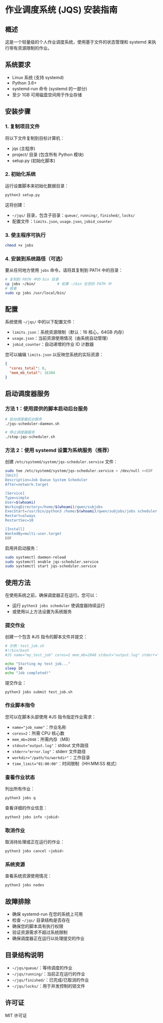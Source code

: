 # 作业调度系统 (JQS) 安装指南

## 概述
这是一个轻量级的个人作业调度系统，使用基于文件的状态管理和 systemd 来执行带有资源限制的作业。

## 系统要求
- Linux 系统 (支持 systemd)
- Python 3.6+
- systemd-run 命令 (systemd 的一部分)
- 至少 1GB 可用磁盘空间用于作业存储

## 安装步骤

### 1. 复制项目文件
将以下文件复制到目标计算机：
- jqs (主程序)
- project/ 目录 (包含所有 Python 模块)
- setup.py (初始化脚本)

### 2. 初始化系统
运行设置脚本来初始化数据目录：

```bash
python3 setup.py
```

这将创建：
- `~/jqs/` 目录，包含子目录：`queue/`, `running/`, `finished/`, `locks/`
- 配置文件：`limits.json`, `usage.json`, `jobid_counter`

### 3. 使主程序可执行
```bash
chmod +x jobs
```

### 4. 安装到系统路径（可选）
要从任何地方使用 `jobs` 命令，请将其复制到 PATH 中的目录：

```bash
# 复制到 PATH 中的 bin 目录
cp jobs ~/bin/          # 如果 ~/bin 在您的 PATH 中
# 或者
sudo cp jobs /usr/local/bin/
```

## 配置

系统使用 `~/jqs/` 中的以下配置文件：

- `limits.json`：系统资源限制（默认：16 核心，64GB 内存）
- `usage.json`：当前资源使用情况（由系统自动管理）
- `jobid_counter`：自动递增的作业 ID 计数器

您可以编辑 `limits.json` 以反映您系统的实际资源：

```json
{
  "cores_total": 8,
  "mem_mb_total": 16384
}
```

## 启动调度器服务

### 方法 1：使用提供的脚本启动后台服务
```bash
# 启动调度器后台服务
./jqs-scheduler-daemon.sh

# 停止调度器服务
./stop-jqs-scheduler.sh
```

### 方法 2：使用 systemd 设置为系统服务（推荐）
创建 `/etc/systemd/system/jqs-scheduler.service` 文件：

```bash
sudo tee /etc/systemd/system/jqs-scheduler.service > /dev/null <<EOF
[Unit]
Description=Job Queue System Scheduler
After=network.target

[Service]
Type=simple
User=$(whoami)
WorkingDirectory=/home/$(whoami)/qwen/subjobs
ExecStart=/usr/bin/python3 /home/$(whoami)/qwen/subjobs/jobs scheduler
Restart=always
RestartSec=10

[Install]
WantedBy=multi-user.target
EOF
```

启用并启动服务：
```bash
sudo systemctl daemon-reload
sudo systemctl enable jqs-scheduler.service
sudo systemctl start jqs-scheduler.service
```

## 使用方法

在使用系统之前，确保调度器正在运行。您可以：
- 运行 `python3 jobs scheduler` 使调度器持续运行
- 或使用以上方法设置为系统服务

### 提交作业
创建一个包含 #JS 指令的脚本文件并提交：

```bash
# 示例：test_job.sh
#!/bin/bash
#JS name="my_test_job" cores=2 mem_mb=2048 stdout="output.log" stderr="error.log"

echo "Starting my test job..."
sleep 10
echo "Job completed!"
```

提交作业：
```bash
python3 jobs submit test_job.sh
```

### 作业脚本指令
您可以在脚本头部使用 #JS 指令指定作业需求：
- `name="job_name"`：作业名称
- `cores=2`：所需 CPU 核心数
- `mem_mb=2048`：所需内存（MB）
- `stdout="output.log"`：stdout 文件路径
- `stderr="error.log"`：stderr 文件路径
- `workdir="/path/to/workdir"`：工作目录
- `time_limit="01:00:00"`：时间限制（HH:MM:SS 格式）

### 查看作业状态
列出所有作业：
```bash
python3 jobs q
```

查看详细的作业信息：
```bash
python3 jobs info <jobid>
```

### 取消作业
取消待处理或正在运行的作业：
```bash
python3 jobs cancel <jobid>
```

### 系统资源
查看系统资源使用情况：
```bash
python3 jobs nodes
```

## 故障排除

- 确保 systemd-run 在您的系统上可用
- 检查 `~/jqs/` 目录结构是否存在
- 确保您的脚本具有执行权限
- 验证资源需求不超过系统限制
- 确保调度器正在运行以处理提交的作业

## 目录结构说明

- `~/jqs/queue/`：等待调度的作业
- `~/jqs/running/`：当前正在运行的作业
- `~/jqs/finished/`：已完成/已取消的作业
- `~/jqs/locks/`：用于并发控制的锁文件

## 许可证
MIT 许可证